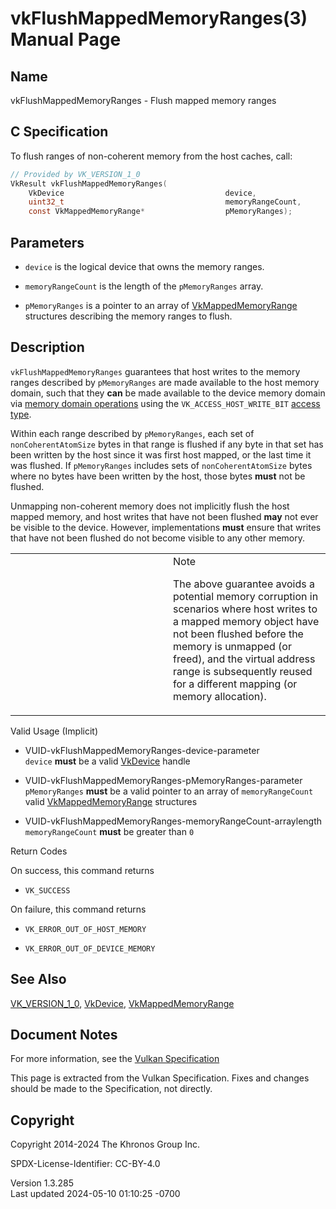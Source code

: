 # vkFlushMappedMemoryRanges(3) Manual Page

## Name

vkFlushMappedMemoryRanges - Flush mapped memory ranges



## <a href="#_c_specification" class="anchor"></a>C Specification

To flush ranges of non-coherent memory from the host caches, call:

``` c
// Provided by VK_VERSION_1_0
VkResult vkFlushMappedMemoryRanges(
    VkDevice                                    device,
    uint32_t                                    memoryRangeCount,
    const VkMappedMemoryRange*                  pMemoryRanges);
```

## <a href="#_parameters" class="anchor"></a>Parameters

- `device` is the logical device that owns the memory ranges.

- `memoryRangeCount` is the length of the `pMemoryRanges` array.

- `pMemoryRanges` is a pointer to an array of
  [VkMappedMemoryRange](https://registry.khronos.org/vulkan/specs/1.3-extensions/man/html/VkMappedMemoryRange.html) structures describing
  the memory ranges to flush.

## <a href="#_description" class="anchor"></a>Description

`vkFlushMappedMemoryRanges` guarantees that host writes to the memory
ranges described by `pMemoryRanges` are made available to the host
memory domain, such that they **can** be made available to the device
memory domain via <a
href="https://registry.khronos.org/vulkan/specs/1.3-extensions/html/vkspec.html#synchronization-dependencies-available-and-visible"
target="_blank" rel="noopener">memory domain operations</a> using the
`VK_ACCESS_HOST_WRITE_BIT` <a
href="https://registry.khronos.org/vulkan/specs/1.3-extensions/html/vkspec.html#synchronization-access-types"
target="_blank" rel="noopener">access type</a>.

Within each range described by `pMemoryRanges`, each set of
`nonCoherentAtomSize` bytes in that range is flushed if any byte in that
set has been written by the host since it was first host mapped, or the
last time it was flushed. If `pMemoryRanges` includes sets of
`nonCoherentAtomSize` bytes where no bytes have been written by the
host, those bytes **must** not be flushed.

Unmapping non-coherent memory does not implicitly flush the host mapped
memory, and host writes that have not been flushed **may** not ever be
visible to the device. However, implementations **must** ensure that
writes that have not been flushed do not become visible to any other
memory.

<table>
<colgroup>
<col style="width: 50%" />
<col style="width: 50%" />
</colgroup>
<tbody>
<tr class="odd">
<td class="icon"><em></em></td>
<td class="content">Note
<p>The above guarantee avoids a potential memory corruption in scenarios
where host writes to a mapped memory object have not been flushed before
the memory is unmapped (or freed), and the virtual address range is
subsequently reused for a different mapping (or memory
allocation).</p></td>
</tr>
</tbody>
</table>

Valid Usage (Implicit)

- <a href="#VUID-vkFlushMappedMemoryRanges-device-parameter"
  id="VUID-vkFlushMappedMemoryRanges-device-parameter"></a>
  VUID-vkFlushMappedMemoryRanges-device-parameter  
  `device` **must** be a valid [VkDevice](https://registry.khronos.org/vulkan/specs/1.3-extensions/man/html/VkDevice.html) handle

- <a href="#VUID-vkFlushMappedMemoryRanges-pMemoryRanges-parameter"
  id="VUID-vkFlushMappedMemoryRanges-pMemoryRanges-parameter"></a>
  VUID-vkFlushMappedMemoryRanges-pMemoryRanges-parameter  
  `pMemoryRanges` **must** be a valid pointer to an array of
  `memoryRangeCount` valid
  [VkMappedMemoryRange](https://registry.khronos.org/vulkan/specs/1.3-extensions/man/html/VkMappedMemoryRange.html) structures

- <a href="#VUID-vkFlushMappedMemoryRanges-memoryRangeCount-arraylength"
  id="VUID-vkFlushMappedMemoryRanges-memoryRangeCount-arraylength"></a>
  VUID-vkFlushMappedMemoryRanges-memoryRangeCount-arraylength  
  `memoryRangeCount` **must** be greater than `0`

Return Codes

On success, this command returns  
- `VK_SUCCESS`

On failure, this command returns  
- `VK_ERROR_OUT_OF_HOST_MEMORY`

- `VK_ERROR_OUT_OF_DEVICE_MEMORY`

## <a href="#_see_also" class="anchor"></a>See Also

[VK_VERSION_1_0](https://registry.khronos.org/vulkan/specs/1.3-extensions/man/html/VK_VERSION_1_0.html), [VkDevice](https://registry.khronos.org/vulkan/specs/1.3-extensions/man/html/VkDevice.html),
[VkMappedMemoryRange](https://registry.khronos.org/vulkan/specs/1.3-extensions/man/html/VkMappedMemoryRange.html)

## <a href="#_document_notes" class="anchor"></a>Document Notes

For more information, see the <a
href="https://registry.khronos.org/vulkan/specs/1.3-extensions/html/vkspec.html#vkFlushMappedMemoryRanges"
target="_blank" rel="noopener">Vulkan Specification</a>

This page is extracted from the Vulkan Specification. Fixes and changes
should be made to the Specification, not directly.

## <a href="#_copyright" class="anchor"></a>Copyright

Copyright 2014-2024 The Khronos Group Inc.

SPDX-License-Identifier: CC-BY-4.0

Version 1.3.285  
Last updated 2024-05-10 01:10:25 -0700

